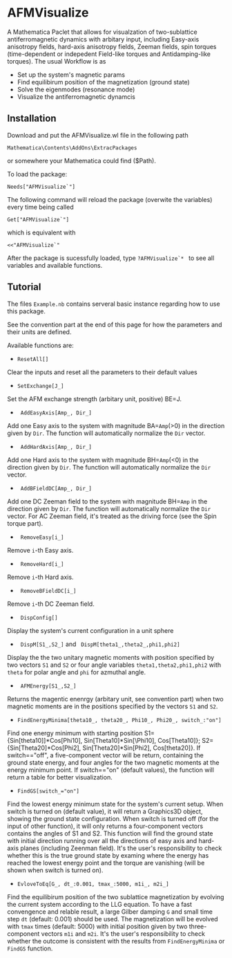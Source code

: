 # AFMVisualize
A Mathematica Paclet that allows for visualzation of two-sublattice antiferromagnetic dynamics with arbitary input, including Easy-axis anisotropy fields, hard-axis anisotropy fields, Zeeman fields, spin torques (time-dependent or indepedent Field-like torques and Antidamping-like torques).
The usual Workflow is as
* Set up the system's magnetic params
* Find equilibirum position of the magnetization (ground state)
* Solve the eigenmodes (resonance mode)
* Visualize the antiferromagnetic dynamcis

## Installation

Download and put the AFMVisualize.wl file in the following path
```
Mathematica\Contents\AddOns\ExtracPackages
```
or somewhere your Mathematica could find ($Path).

To load the package:
```
Needs["AFMVisualize`"]
```
The following command will reload the package (overwite the variables) every time being called

```Get["AFMVisualize`"] ```

which is equivalent with
```
<<"AFMVisualize`"
```
After the package is sucessfully loaded, type ```?AFMVisualize`* ``` to see all variables and available functions.


## Tutorial

The files ```Example.nb``` contains serveral basic instance regarding how to use this package.

See the convention part at the end of this page for how the parameters and their units are defined.

Available functions are:

* ```ResetAll[]```
  
Clear the inputs and reset all the parameters to their default values

* ```SetExchange[J_]```

 Set the AFM exchange strength (arbitary unit, positive) BE=J. 

 * ``` AddEasyAxis[Amp_, Dir_]```

 Add one Easy axis to the system with magnitude BA=```Amp```(>0) in the direction given by ```Dir```. The function will automatically normalize the ```Dir``` vector.

 * ``` AddHardAxis[Amp_, Dir_]```

Add one Hard axis to the system with magnitude BH=```Amp```(<0) in the direction given by ```Dir```. The function will automatically normalize the ```Dir``` vector.

 * ``` AddBFieldDC[Amp_, Dir_]```

Add one DC Zeeman field to the system with magnitude BH=```Amp``` in the direction given by ```Dir```. The function will automatically normalize the ```Dir``` vector. For AC Zeeman field, it's treated as the driving force (see the Spin torque part).

 * ``` RemoveEasy[i_]```

Remove ```i```-th Easy axis.
  
 * ``` RemoveHard[i_]```

Remove ```i```-th Hard axis.


 * ``` RemoveBFieldDC[i_]```

Remove ```i```-th DC Zeeman field.

 * ``` DispConfig[]```

Display the system's current configuration in a unit sphere


 * ``` DispM[S1_,S2_]``` and ``` DispM[theta1_,theta2_,phi1,phi2]```

Display the the two unitary magnetic moments with position specified by two vectors ```S1``` and ```S2``` or four angle variables ```theta1,theta2,phi1,phi2``` with ```theta``` for polar angle and ```phi``` for azmuthal angle.


 * ``` AFMEnergy[S1_,S2_]```

Returns the magentic enenrgy (arbitary unit, see convention part) when two magnetic moments are in the positions specified by the vectors ```S1``` and ```S2```.


* ```FindEnergyMinima[theta10_, theta20_, Phi10_, Phi20_, switch_:"on"]```

Find one energy minimum with starting position S1={Sin[theta10]]*Cos[Phi10], Sin[Theta10]*Sin[\Phi10], Cos[Theta10]}; S2={Sin[Theta20]*Cos[Phi2], Sin[Theta20]*Sin[Phi2], Cos[theta20]}. If switch=="off", a five-component vector will be return, containing the ground state energy, and four angles for the two magnetic moments at the energy minimum point. If switch=="on" (default values), the function will return a table for better visualization.

* ```FindGS[switch_="on"]```

Find the lowest energy minimum state for the system's current setup.  When switch is turned on (default value), it will return a Graphics3D object, showing the ground state configuration.
When switch is turned off (for the input of other function), it will only returns a four-component vectors contains the angles of S1 and S2. This function will find the ground state with initial direction running over all the directions of easy axis and hard-axis planes (including Zeenman field). It's the user's responsibility to check whether this is the true ground state by examing where the energy has reached the lowest energy point and the torque are vanishing (will be shown when switch is turned on).


* ```EvloveToEq[G_, dt_:0.001, tmax_:5000, m1i_, m2i_] ```

Find the equilibirum position of the two sublattice magnetization by evolving the current system according to the LLG equation. To have a fast convengence and relable result, a large Gilber damping ```G``` and small time step ```dt``` (default: 0.001) should be used. The magnetization will be evolved with ```tmax``` times (default: 5000) with initial position given by two three-component vectors ```m1i``` and ```m2i```. It's the user's responsibility to check whether the outcome is consistent with the results from ```FindEnergyMinima``` or ```FindGS``` function.
